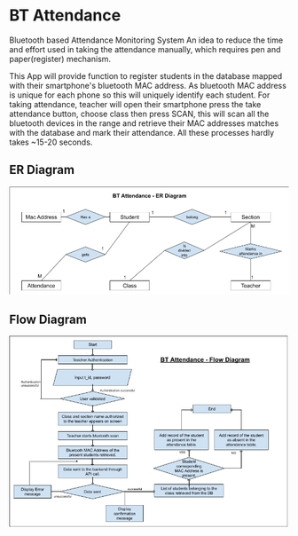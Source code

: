 # BT Attendance

Bluetooth based Attendance Monitoring System
An idea to reduce the time and effort used in taking the attendance manually, which requires pen and paper(register) mechanism.

This App will provide function to register students in the database mapped with their smartphone's bluetooth MAC address. As bluetooth MAC address is unique for each phone so this will uniquely identify each student. For taking attendance, teacher will open their smartphone press the take attendance button, choose class then press SCAN, this will scan all the bluetooth devices in the range and retrieve their MAC addresses matches with the database and mark their attendance. All these processes hardly takes ~15-20 seconds.

## ER Diagram 

<p align = "center">
<img src="Diagrams/bt_attendence_er.png">
</p>  

## Flow Diagram  

<p align = "center">
<img src="Diagrams/bt_attendance_flow_diagram.png">
</p>  

